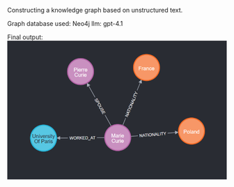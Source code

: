 Constructing a knowledge graph based on unstructured text.

Graph database used: Neo4j
llm: gpt-4.1

Final output:
![alt text](image.png)